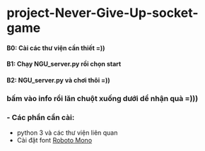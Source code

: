 # project-Never-Give-Up-socket-game
#### B0: Cài các thư viện cần thiết =))
#### B1: Chạy NGU_server.py rồi chọn start
#### B2: NGU_server.py và chơi thôi =))
### **bấm vào info rồi lăn chuột xuống dưới dể nhận quà =)))**

### - Các phần cần cài:
- python 3 và các thư viện liên quan
- Cài đặt font [Roboto Mono](https://fonts.google.com/specimen/Roboto+Mono?query=roboto+)
